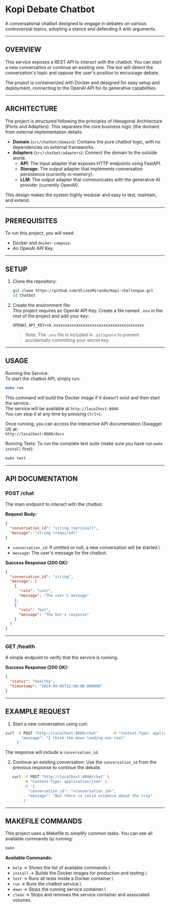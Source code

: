 # Kopi Debate Chatbot

A conversational chatbot designed to engage in debates on various
controversial topics, adopting a stance and defending it with arguments.

------------------------------------------------------------------------

## OVERVIEW

This service exposes a REST API to interact with the chatbot. You can
start a new conversation or continue an existing one. The bot will
detect the conversation's topic and oppose the user's position to 
encourage debate.

The project is containerized with Docker and designed for easy setup and
deployment, connecting to the OpenAI API for its generative
capabilities.

------------------------------------------------------------------------

## ARCHITECTURE

The project is structured following the principles of Hexagonal
Architecture (Ports and Adapters). This separates the core business
logic (the domain) from external implementation details.

-   **Domain** (`src/chatbot/domain`): Contains the pure chatbot logic,
    with no dependencies on external frameworks.
-   **Adapters** (`src/chatbot/adapters`): Connect the domain to the
    outside world.
    -   **API**: The input adapter that exposes HTTP endpoints using
        FastAPI.
    -   **Storage**: The output adapter that implements conversation
        persistence (currently in-memory).
    -   **LLM**: The output adapter that communicates with the
        generative AI provider (currently OpenAI).

This design makes the system highly modular and easy to test, maintain,
and extend.

------------------------------------------------------------------------

## PREREQUISITES

To run this project, you will need:

-   Docker and `docker-compose`.
-   An OpenAI API Key.

------------------------------------------------------------------------

## SETUP

1.  Clone the repository:

    ``` bash
    git clone https://github.com/UlisesMiranda/Kopi-challengue.git
    cd Chatbot
    ```

2.  Create the environment file:\
    This project requires an OpenAI API Key. Create a file named `.env`
    in the root of the project and add your key:

    ``` env
    OPENAI_API_KEY=sk-xxxxxxxxxxxxxxxxxxxxxxxxxxxxxxxxxxxxxxxx
    ```

    > Note: The `.env` file is included in `.gitignore` to prevent
     accidentally committing your secret key.

------------------------------------------------------------------------

## USAGE

Running the Service:\
To start the chatbot API, simply run:

``` bash
make run
```

This command will build the Docker image if it doesn't exist and then
start the service.\
The service will be available at `http://localhost:8000`.\
You can stop it at any time by pressing `Ctrl+C`.

Once running, you can access the interactive API documentation (Swagger
UI) at:\
`http://localhost:8000/docs`

Running Tests:
To run the complete test suite (make sure you have run `make install` first):
``` bash
make test
```

------------------------------------------------------------------------

## API DOCUMENTATION

### POST /chat

The main endpoint to interact with the chatbot.

**Request Body:**

``` json
{
  "conversation_id": "string (optional)",
  "message": "string (required)"
}
```

-   `conversation_id`: If omitted or null, a new conversation will be
    started.\
-   `message`: The user's message for the chatbot.

**Success Response (200 OK):**

``` json
{
  "conversation_id": "string",
  "message": [
    {
      "role": "user",
      "message": "The user's message"
    },
    {
      "role": "bot",
      "message": "The bot's response"
    }
  ]
}
```

------------------------------------------------------------------------

### GET /health

A simple endpoint to verify that the service is running.

**Success Response (200 OK):**

``` json
{
  "status": "healthy",
  "timestamp": "2024-09-05T12:00:00.000000"
}
```

------------------------------------------------------------------------

## EXAMPLE REQUEST

1. Start a new conversation using curl:

``` bash
curl -X POST "http://localhost:8000/chat"      -H "Content-Type: application/json"      -d '{
       "message": "I think the moon landing was real"
     }'
```

The response will include a `conversation_id`.

2. Continue an existing conversation:
   Use the `conversation_id` from the previous response to continue the debate.

``` bash
   curl -X POST "http://localhost:8000/chat" \
        -H "Content-Type: application/json" \
        -d '{
          "conversation_id": "<conversation_id>",
          "message": "But there is solid evidence about the trip"
        }'
```

------------------------------------------------------------------------

## MAKEFILE COMMANDS

This project uses a Makefile to simplify common tasks. You can see all
available commands by running:

``` bash
make
```

**Available Commands:**

-   `help` -\> Shows the list of available commands.\
-   `install` -\> Builds the Docker images for production and testing.\
-   `test` -\> Runs all tests inside a Docker container.\
-   `run` -\> Runs the chatbot service.\
-   `down` -\> Stops the running service container.\
-   `clean` -\> Stops and removes the service container and associated
    volumes.
